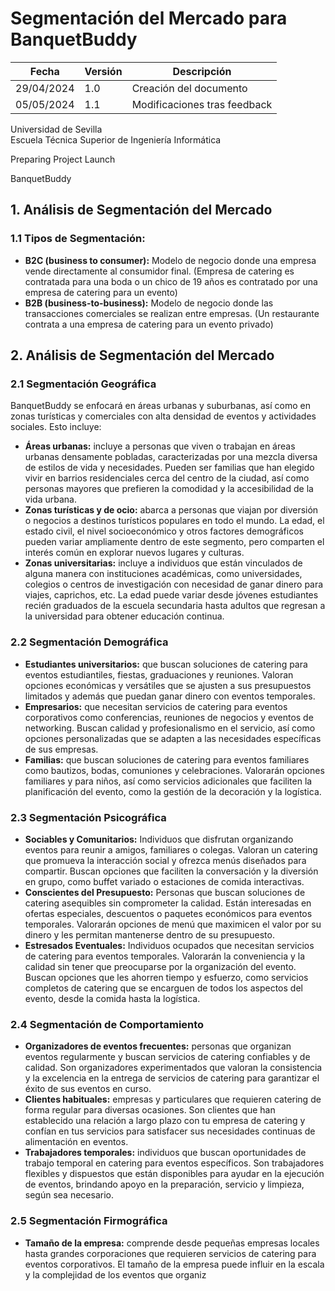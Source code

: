 # Segmentación del Mercado para BanquetBuddy


| Fecha      | Versión | Descripción                   |
|------------|---------|-------------------------------|
| 29/04/2024 | 1.0     | Creación del documento       |
| 05/05/2024 | 1.1     | Modificaciones tras feedback |



Universidad de Sevilla  
Escuela Técnica Superior de Ingeniería Informática

Preparing Project Launch

BanquetBuddy

## 1. Análisis de Segmentación del Mercado

### 1.1 Tipos de Segmentación:

- **B2C (business to consumer):** Modelo de negocio donde una empresa vende directamente al consumidor final. (Empresa de catering es contratada para una boda o un chico de 19 años es contratado por una empresa de catering para un evento)
- **B2B (business-to-business):** Modelo de negocio donde las transacciones comerciales se realizan entre empresas. (Un restaurante contrata a una empresa de catering para un evento privado)

## 2. Análisis de Segmentación del Mercado

### 2.1 Segmentación Geográfica

BanquetBuddy se enfocará en áreas urbanas y suburbanas, así como en zonas turísticas y comerciales con alta densidad de eventos y actividades sociales. Esto incluye:

- **Áreas urbanas:** incluye a personas que viven o trabajan en áreas urbanas densamente pobladas, caracterizadas por una mezcla diversa de estilos de vida y necesidades. Pueden ser familias que han elegido vivir en barrios residenciales cerca del centro de la ciudad, así como personas mayores que prefieren la comodidad y la accesibilidad de la vida urbana.
- **Zonas turísticas y de ocio:** abarca a personas que viajan por diversión o negocios a destinos turísticos populares en todo el mundo. La edad, el estado civil, el nivel socioeconómico y otros factores demográficos pueden variar ampliamente dentro de este segmento, pero comparten el interés común en explorar nuevos lugares y culturas.
- **Zonas universitarias:** incluye a individuos que están vinculados de alguna manera con instituciones académicas, como universidades, colegios o centros de investigación con necesidad de ganar dinero para viajes, caprichos, etc. La edad puede variar desde jóvenes estudiantes recién graduados de la escuela secundaria hasta adultos que regresan a la universidad para obtener educación continua.

### 2.2 Segmentación Demográfica

- **Estudiantes universitarios:** que buscan soluciones de catering para eventos estudiantiles, fiestas, graduaciones y reuniones. Valoran opciones económicas y versátiles que se ajusten a sus presupuestos limitados y además que puedan ganar dinero con eventos temporales.
- **Empresarios:** que necesitan servicios de catering para eventos corporativos como conferencias, reuniones de negocios y eventos de networking. Buscan calidad y profesionalismo en el servicio, así como opciones personalizadas que se adapten a las necesidades específicas de sus empresas. 
- **Familias:** que buscan soluciones de catering para eventos familiares como bautizos, bodas, comuniones y celebraciones. Valorarán opciones familiares y para niños, así como servicios adicionales que faciliten la planificación del evento, como la gestión de la decoración y la logística.

### 2.3 Segmentación Psicográfica

- **Sociables y Comunitarios:** Individuos que disfrutan organizando eventos para reunir a amigos, familiares o colegas. Valoran un catering que promueva la interacción social y ofrezca menús diseñados para compartir. Buscan opciones que faciliten la conversación y la diversión en grupo, como buffet variado o estaciones de comida interactivas.
- **Conscientes del Presupuesto:** Personas que buscan soluciones de catering asequibles sin comprometer la calidad. Están interesadas en ofertas especiales, descuentos o paquetes económicos para eventos temporales. Valorarán opciones de menú que maximicen el valor por su dinero y les permitan mantenerse dentro de su presupuesto.
- **Estresados Eventuales:** Individuos ocupados que necesitan servicios de catering para eventos temporales. Valorarán la conveniencia y la calidad sin tener que preocuparse por la organización del evento. Buscan opciones que les ahorren tiempo y esfuerzo, como servicios completos de catering que se encarguen de todos los aspectos del evento, desde la comida hasta la logística.

### 2.4 Segmentación de Comportamiento

- **Organizadores de eventos frecuentes:** personas que organizan eventos regularmente y buscan servicios de catering confiables y de calidad. Son organizadores experimentados que valoran la consistencia y la excelencia en la entrega de servicios de catering para garantizar el éxito de sus eventos en curso.
- **Clientes habituales:** empresas y particulares que requieren catering de forma regular para diversas ocasiones. Son clientes que han establecido una relación a largo plazo con tu empresa de catering y confían en tus servicios para satisfacer sus necesidades continuas de alimentación en eventos.
- **Trabajadores temporales:** individuos que buscan oportunidades de trabajo temporal en catering para eventos específicos. Son trabajadores flexibles y dispuestos que están disponibles para ayudar en la ejecución de eventos, brindando apoyo en la preparación, servicio y limpieza, según sea necesario.

### 2.5 Segmentación Firmográfica

- **Tamaño de la empresa:** comprende desde pequeñas empresas locales hasta grandes corporaciones que requieren servicios de catering para eventos corporativos. El tamaño de la empresa puede influir en la escala y la complejidad de los eventos que organiz
